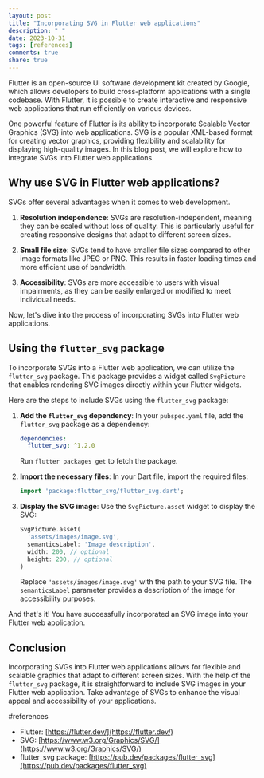 ```yaml
---
layout: post
title: "Incorporating SVG in Flutter web applications"
description: " "
date: 2023-10-31
tags: [references]
comments: true
share: true
---
```


Flutter is an open-source UI software development kit created by Google, which allows developers to build cross-platform applications with a single codebase. With Flutter, it is possible to create interactive and responsive web applications that run efficiently on various devices.

One powerful feature of Flutter is its ability to incorporate Scalable Vector Graphics (SVG) into web applications. SVG is a popular XML-based format for creating vector graphics, providing flexibility and scalability for displaying high-quality images. In this blog post, we will explore how to integrate SVGs into Flutter web applications.

## Why use SVG in Flutter web applications?

SVGs offer several advantages when it comes to web development. 

1. **Resolution independence**: SVGs are resolution-independent, meaning they can be scaled without loss of quality. This is particularly useful for creating responsive designs that adapt to different screen sizes.

2. **Small file size**: SVGs tend to have smaller file sizes compared to other image formats like JPEG or PNG. This results in faster loading times and more efficient use of bandwidth.

3. **Accessibility**: SVGs are more accessible to users with visual impairments, as they can be easily enlarged or modified to meet individual needs.

Now, let's dive into the process of incorporating SVGs into Flutter web applications.

## Using the `flutter_svg` package

To incorporate SVGs into a Flutter web application, we can utilize the `flutter_svg` package. This package provides a widget called `SvgPicture` that enables rendering SVG images directly within your Flutter widgets.

Here are the steps to include SVGs using the `flutter_svg` package:

1. **Add the `flutter_svg` dependency**: In your `pubspec.yaml` file, add the `flutter_svg` package as a dependency:

   ```yaml
   dependencies:
     flutter_svg: ^1.2.0
   ```

   Run `flutter packages get` to fetch the package.

2. **Import the necessary files**: In your Dart file, import the required files:

   ```dart
   import 'package:flutter_svg/flutter_svg.dart';
   ```

3. **Display the SVG image**: Use the `SvgPicture.asset` widget to display the SVG:

   ```dart
   SvgPicture.asset(
     'assets/images/image.svg',
     semanticsLabel: 'Image description',
     width: 200, // optional
     height: 200, // optional
   )
   ```

   Replace `'assets/images/image.svg'` with the path to your SVG file. The `semanticsLabel` parameter provides a description of the image for accessibility purposes.

And that's it! You have successfully incorporated an SVG image into your Flutter web application.

## Conclusion

Incorporating SVGs into Flutter web applications allows for flexible and scalable graphics that adapt to different screen sizes. With the help of the `flutter_svg` package, it is straightforward to include SVG images in your Flutter web application. Take advantage of SVGs to enhance the visual appeal and accessibility of your applications.

#references
- Flutter: [https://flutter.dev/](https://flutter.dev/)
- SVG: [https://www.w3.org/Graphics/SVG/](https://www.w3.org/Graphics/SVG/)
- flutter_svg package: [https://pub.dev/packages/flutter_svg](https://pub.dev/packages/flutter_svg)
